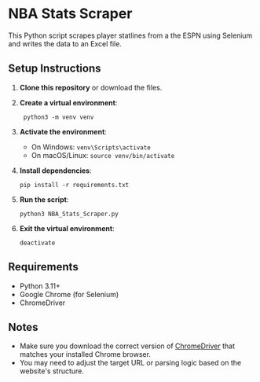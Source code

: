 # NBA Stats Scraper

This Python script scrapes player statlines from a the ESPN using Selenium and writes the data to an Excel file.

## Setup Instructions

1. **Clone this repository** or download the files.

2. **Create a virtual environment**:

    ``` python3 -m venv venv```

3. **Activate the environment**:

    - On Windows:
      ```venv\Scripts\activate```
    - On macOS/Linux:
      ```source venv/bin/activate```

4. **Install dependencies**:

    ```pip install -r requirements.txt```

5. **Run the script**:

    ```python3 NBA_Stats_Scraper.py```

6. **Exit the virtual environment**:

    ```deactivate```

## Requirements

- Python 3.11+
- Google Chrome (for Selenium)
- ChromeDriver

## Notes

- Make sure you download the correct version of [ChromeDriver](https://sites.google.com/chromium.org/driver/) that matches your installed Chrome browser.
- You may need to adjust the target URL or parsing logic based on the website's structure.
